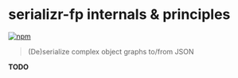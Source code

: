 # serializr-fp internals & principles

[![npm](https://img.shields.io/npm/v/serializr-fp.svg?style=for-the-badge)](https://www.npmjs.com/serializr-fp)

> (De)serialize complex object graphs to/from JSON

**TODO**
